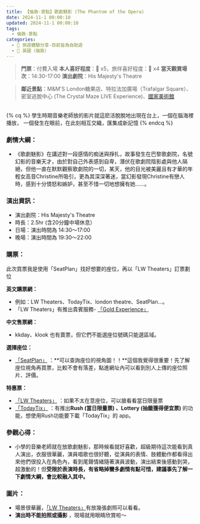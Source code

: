 ```yaml
---
title: 【倫敦-景點】歌劇魅影 (The Phantom of the Opera) 
date: 2024-11-1 00:00:10
updated: 2024-11-1 00:00:10
tags:
  - 倫敦-景點
categories: 
  - 🌴 旅遊體驗分享-目前皆為自助遊
  - 🥥 英國（倫敦） 
---
```

>**門票**：付費入場
>**本人喜好程度**：🌝 x5，旅伴喜好程度：🌝 x4
>**當天觀賞場次**：14:30-17:00
>**演出劇院**：His Majesty's Theatre
<!-- more -->
>**鄰近景點**：M&M'S London糖果店、特拉法加廣場（Trafalgar Square）、密室逃脫中心 (The Crystal Maze LIVE Experience)、[國家美術館](https://taoudjiji.github.io/blog/london/L-spot/National%20Art%20Museum/?highlight=%E5%9C%8B%E5%AE%B6%E7%BE%8E%E8%A1%93%E9%A4%A8+%28national+art+museum%29)

<br>
{% cq %} 學生時期音樂老師放的影片就這麽活脫脫地出現在台上，一個在腦海裡播放， 一個發生在眼前，在此刻相互交織，匯集成新記憶 {% endcq %}
<br>

### 劇情大綱：
+ 《歌劇魅影》在講述對一段感情的痴迷與掙扎，故事發生在巴黎歌劇院，名號幻影的音樂天才，由於對自己外表感到自卑，潛伏在歌劇院陰影處與他人隔絕，但他一直在默默觀察歌劇院的一切，某天，他的目光被美麗且有才華的年輕女高音Christine所吸引，更為其深深著迷，當幻影發現Christine有戀人時，感到十分憤怒和嫉妒，甚至不惜一切地想擁有她……。

### 演出資訊：
+ 演出劇院：His Majesty's Theatre
+ 時長：2.5hr (含20分鐘中場休息）
+ 日場：演出時間為 14:30～17:00
+ 晚場：演出時間為 19:30～22:00

### 購票：
此次買票我是使用「SeatPlan」找好想要的座位，再以「LW Theaters」訂票劃位

**英文購票網：**
+ 例如：LW Theaters、TodayTix、london theatre、SeatPlan...。
+ 「LW Theaters」有推出貴賓服務- [「Gold Experience」](https://lwtheatres.co.uk/whats-on/the-phantom-of-the-opera/)

**中文售票網：**
+ kkday、klook 也有賣票，但它們不能選座位號碼只能選區域。

**選擇座位：**
+ [「SeatPlan」](https://seatplan.com/london/phantom-of-the-opera-tickets/) ：**可以查詢座位的視角圖！！**這個我覺得很重要！先了解座位視角再買票，比較不會有落差，點進網址內可以看到別人上傳的座位照片、評價。

**特惠票：**
+ [「LW Theaters」](https://uk.thephantomoftheopera.com/day-tickets/) ：如果不太在意座位，可以搶看看當日限量票
+ [「TodayTix」](https://www.todaytix.com/) ：有推出**Rush (當日限量票) 、Lottery (抽籤獲得便宜票)** 的功能，想使用Rush功能要下載「TodayTix」的 app。
   
### 參觀心得：
+ 小學的音樂老師就在放歌劇魅影，那時候看就好喜歡，超級期待這次能看到真人演出，衣服很華麗，演員唱歌也很好聽，從演員的表情、肢體動作都看得出來他們很投入在角色內，看到尾聲情緒隨著演員波動，演出結束後感動到哭，超激動的！但**受限於表演時長，有省略掉蠻多劇情有點可惜，建議事先了解一下劇情大綱，會比較融入其中。**

### 圖片：
+ 場景很華麗，[「LW Theaters」](https://lwtheatres.co.uk/whats-on/the-phantom-of-the-opera/)有放幾張劇照可以看看。
+ **演出時不能拍照或攝影** ，現場就用眼睛欣賞啦～
